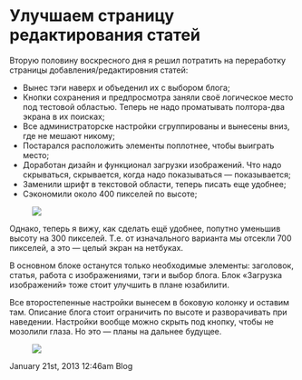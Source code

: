 # Улучшаем страницу редактирования статей

Вторую половину воскресного дня я решил потратить на переработку
страницы добавления/редактировния статей:

-   Вынес тэги наверх и объеденил их с выбором блога;
-   Кнопки сохранения и предпросмотра заняли своё логическое место под
    тестовой областью. Теперь не надо проматывать полтора-два экрана в
    их поисках;
-   Все администраторске настройки сгруппированы и вынесены вниз, где не
    мешают никому;
-   Постарался расположить элементы поплотнее, чтобы выиграть место;
-   Доработан дизайн и функционал загрузки изображений. Что надо
    скрываться, скрывается, когда надо показываться — показывается;
-   Заменили шрифт в текстовой области, теперь писать еще удобнее;
-   Сэкономили около 400 пикселей по высоте;

<figure>
<img src="./_resources/84842739876_0.jpg" data-orig-height="413"
data-orig-width="500" data-orig-src="" />
</figure>

Однако, теперь я вижу, как сделать ещё удобнее, попутно уменьшив высоту
на 300 пикселей. Т.е. от изначального варианта мы отсекли 700 пикселей,
а это — целый экран на нетбуках.

В основном блоке останутся только необходимые элементы: заголовок,
статья, работа с изображениями, тэги и выбор блога. Блок «Загрузка
изображений» тоже стоит улучшить в плане юзабилити.

Все второстепенные настройки вынесем в боковую колонку и оставим там.
Описание блога стоит ограничить по высоте и разворачивать при наведении.
Настройки вообще можно скрыть под кнопку, чтобы не мозолили глаза. Но
это — планы на дальнее будущее.

<figure>
<img src="./_resources/84842739876_1.jpg" data-orig-height="445"
data-orig-width="500" data-orig-src="" />
</figure>

<span id="timestamp"> January 21st, 2013 12:46am </span> <span
class="tag">Blog</span>

